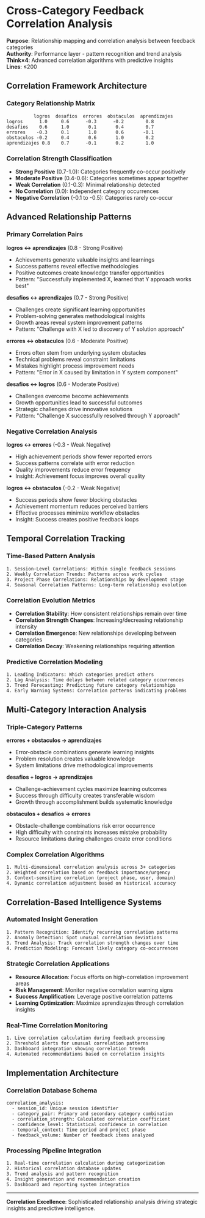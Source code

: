 # Cross-Category Feedback Correlation Analysis

**Purpose**: Relationship mapping and correlation analysis between feedback categories  
**Authority**: Performance layer - pattern recognition and trend analysis  
**Think×4**: Advanced correlation algorithms with predictive insights  
**Lines**: ≤200

## Correlation Framework Architecture

### Category Relationship Matrix
```
          logros  desafios  errores  obstaculos  aprendizajes
logros      1.0     0.6      -0.3      -0.2        0.8
desafios    0.6     1.0       0.1       0.4        0.7
errores    -0.3     0.1       1.0       0.6       -0.1
obstaculos -0.2     0.4       0.6       1.0        0.2
aprendizajes 0.8    0.7      -0.1       0.2        1.0
```

### Correlation Strength Classification
- **Strong Positive** (0.7-1.0): Categories frequently co-occur positively
- **Moderate Positive** (0.4-0.6): Categories sometimes appear together
- **Weak Correlation** (0.1-0.3): Minimal relationship detected
- **No Correlation** (0.0): Independent category occurrences
- **Negative Correlation** (-0.1 to -0.5): Categories rarely co-occur

## Advanced Relationship Patterns

### Primary Correlation Pairs

**logros ↔ aprendizajes** (0.8 - Strong Positive)
- Achievements generate valuable insights and learnings
- Success patterns reveal effective methodologies
- Positive outcomes create knowledge transfer opportunities
- Pattern: "Successfully implemented X, learned that Y approach works best"

**desafios ↔ aprendizajes** (0.7 - Strong Positive)
- Challenges create significant learning opportunities
- Problem-solving generates methodological insights
- Growth areas reveal system improvement patterns
- Pattern: "Challenge with X led to discovery of Y solution approach"

**errores ↔ obstaculos** (0.6 - Moderate Positive)
- Errors often stem from underlying system obstacles
- Technical problems reveal constraint limitations
- Mistakes highlight process improvement needs
- Pattern: "Error in X caused by limitation in Y system component"

**desafios ↔ logros** (0.6 - Moderate Positive)
- Challenges overcome become achievements
- Growth opportunities lead to successful outcomes
- Strategic challenges drive innovative solutions
- Pattern: "Challenge X successfully resolved through Y approach"

### Negative Correlation Analysis

**logros ↔ errores** (-0.3 - Weak Negative)
- High achievement periods show fewer reported errors
- Success patterns correlate with error reduction
- Quality improvements reduce error frequency
- Insight: Achievement focus improves overall quality

**logros ↔ obstaculos** (-0.2 - Weak Negative)
- Success periods show fewer blocking obstacles
- Achievement momentum reduces perceived barriers
- Effective processes minimize workflow obstacles
- Insight: Success creates positive feedback loops

## Temporal Correlation Tracking

### Time-Based Pattern Analysis
```
1. Session-Level Correlations: Within single feedback sessions
2. Weekly Correlation Trends: Patterns across work cycles
3. Project Phase Correlations: Relationships by development stage
4. Seasonal Correlation Patterns: Long-term relationship evolution
```

### Correlation Evolution Metrics
- **Correlation Stability**: How consistent relationships remain over time
- **Correlation Strength Changes**: Increasing/decreasing relationship intensity
- **Correlation Emergence**: New relationships developing between categories
- **Correlation Decay**: Weakening relationships requiring attention

### Predictive Correlation Modeling
```
1. Leading Indicators: Which categories predict others
2. Lag Analysis: Time delays between related category occurrences
3. Trend Forecasting: Predicting future category relationships
4. Early Warning Systems: Correlation patterns indicating problems
```

## Multi-Category Interaction Analysis

### Triple-Category Patterns
**errores + obstaculos → aprendizajes**
- Error-obstacle combinations generate learning insights
- Problem resolution creates valuable knowledge
- System limitations drive methodological improvements

**desafios + logros → aprendizajes**
- Challenge-achievement cycles maximize learning outcomes
- Success through difficulty creates transferable wisdom
- Growth through accomplishment builds systematic knowledge

**obstaculos + desafios → errores**
- Obstacle-challenge combinations risk error occurrence
- High difficulty with constraints increases mistake probability
- Resource limitations during challenges create error conditions

### Complex Correlation Algorithms
```
1. Multi-dimensional correlation analysis across 3+ categories
2. Weighted correlation based on feedback importance/urgency
3. Context-sensitive correlation (project phase, user, domain)
4. Dynamic correlation adjustment based on historical accuracy
```

## Correlation-Based Intelligence Systems

### Automated Insight Generation
```
1. Pattern Recognition: Identify recurring correlation patterns
2. Anomaly Detection: Spot unusual correlation deviations
3. Trend Analysis: Track correlation strength changes over time
4. Prediction Modeling: Forecast likely category co-occurrences
```

### Strategic Correlation Applications
- **Resource Allocation**: Focus efforts on high-correlation improvement areas
- **Risk Management**: Monitor negative correlation warning signs
- **Success Amplification**: Leverage positive correlation patterns
- **Learning Optimization**: Maximize aprendizajes through correlation insights

### Real-Time Correlation Monitoring
```
1. Live correlation calculation during feedback processing
2. Threshold alerts for unusual correlation patterns
3. Dashboard integration showing correlation trends
4. Automated recommendations based on correlation insights
```

## Implementation Architecture

### Correlation Database Schema
```
correlation_analysis:
  - session_id: Unique session identifier
  - category_pair: Primary and secondary category combination
  - correlation_strength: Calculated correlation coefficient
  - confidence_level: Statistical confidence in correlation
  - temporal_context: Time period and project phase
  - feedback_volume: Number of feedback items analyzed
```

### Processing Pipeline Integration
```
1. Real-time correlation calculation during categorization
2. Historical correlation database updates
3. Trend analysis and pattern recognition
4. Insight generation and recommendation creation
5. Dashboard and reporting system integration
```

---

**Correlation Excellence**: Sophisticated relationship analysis driving strategic insights and predictive intelligence.